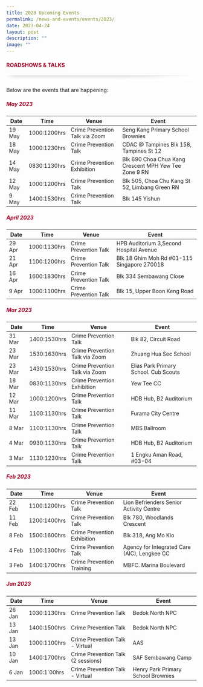 ```yaml
---
title: 2023 Upcoming Events
permalink: /news-and-events/events/2023/
date: 2023-04-24
layout: post
description: ""
image: ""
---
```

#### <font style="color:#a20427;">ROADSHOWS &amp; TALKS</font>

![](/images/About/header-border.png)

Below are the events that are happening:

##### <font style="color:#a20427;">May 2023</font>

| Date | Time | Venue | Event |
| -------- | -------- | -------- |-------- |
| 19 May | 1000:1200hrs | Crime Prevention Talk via Zoom| Seng Kang Primary School Brownies|
| 18 May | 1000:1230hrs | Crime Prevention Talk| CDAC @ Tampines Blk 158, Tampines St 12|
| 14 May | 0830:1130hrs| Crime Prevention Exhibition| Blk 690 Choa Chua Kang Crescent MPH Yew Tee Zone 9 RN|
| 12 May | 1000:1200hrs | Crime Prevention Talk| Blk 505, Choa Chu Kang St 52, Limbang Green RN|
| 9 May  | 1400:1530hrs | Crime Prevention Talk| Blk 145 Yishun|

##### <font style="color:#a20427;">April  2023</font>

| Date | Time | Venue | Event |
| -------- | -------- | -------- |-------- |
| 29 Apr | 1000:1130hrs | Crime Prevention Talk| HPB Auditorium 3,Second Hospital Avenue|
| 21 Apr | 1100:1200hrs | Crime Prevention Talk| Blk 18 Ghim Moh Rd #01-115 Singapore 270018|
| 16 Apr | 1600:1830hrs| Crime Prevention Talk| Blk 334 Sembawang Close|
| 9 Apr | 1000:1100hrs | Crime Prevention Talk| Blk 15, Upper Boon Keng Road|
      

##### <font style="color:#a20427;">Mar 2023</font>

| Date | Time | Venue | Event |
| -------- | -------- | -------- |-------- |
| 31 Mar | 1400:1530hrs | Crime Prevention Talk| Blk 82, Circuit Road|
| 23 Mar | 1530:1630hrs | Crime Prevention Talk via Zoom| Zhuang Hua Sec School|
| 23 Mar | 1430:1530hrs| Crime Prevention Talk via Zoom| Elias Park Primary School. Cub Scouts|
| 18 Mar | 0830:1130hrs | Crime Prevention Exhibition|  Yew Tee CC|
| 12 Mar  | 1000:1200hrs | Crime Prevention Talk| HDB Hub, B2 Auditorium|
| 11 Mar  | 1100:1130hrs | Crime Prevention Talk| Furama City Centre|
| 8 Mar  | 1100:1130hrs | Crime Prevention Talk| MBS Ballroom|
| 4 Mar  | 0930:1130hrs | Crime Prevention Talk| HDB Hub, B2 Auditorium|
| 3 Mar  | 1130:1230hrs | Crime Prevention Talk| 1 Engku Aman Road, #03-04|

##### <font style="color:#a20427;">Feb 2023</font>

| Date | Time | Venue | Event |
| -------- | -------- | -------- |-------- |
| 22 Feb | 1100:1200hrs | Crime Prevention Talk| Lion Befrienders Senior Activity Centre|
| 11 Feb | 1200:1400hrs | Crime Prevention Talk| Blk 780, Woodlands Crescent|
| 8 Feb | 1500:1600hrs| Crime Prevention Exhibition| Blk 318, Ang Mo Kio|
| 4 Feb | 1100:1300hrs | Crime Prevention Talk|  Agency for Integrated Care (AIC), Lengkee CC|
| 3 Feb  | 1400:1700hrs | Crime Prevention Training| MBFC. Marina Boulevard|

##### <font style="color:#a20427;">Jan 2023</font>

| Date | Time | Venue | Event |
| -------- | -------- | -------- |-------- |
| 26 Jan | 1030:1130hrs | Crime Prevention Talk| Bedok North NPC|
| 13 Jan | 1400:1500hrs | Crime Prevention Talk| Bedok North NPC|
| 13 Jan | 1000:1100hrs | Crime Prevention Talk - Virtual| AAS|
| 10 Jan | 1400:1700hrs | Crime Prevention Talk (2 sessions)|  SAF Sembawang Camp|
| 6 Jan | 1000:1`00hrs | Crime Prevention Talk - Virtual| Henry Park Primary School Brownies|